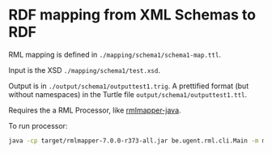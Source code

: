 # RDF mapping from XML Schemas to RDF

RML mapping is defined in `./mapping/schema1/schema1-map.ttl`.

Input is the XSD `./mapping/schema1/test.xsd`.

Output is in `./output/schema1/outputtest1.trig`. A prettified format (but without namespaces) in the Turtle file `output/schema1/outputtest1.ttl`.

Requires the a RML Processor, like [rmlmapper-java](https://github.com/RMLio/rmlmapper-java).

To run processor:

```sh
java -cp target/rmlmapper-7.0.0-r373-all.jar be.ugent.rml.cli.Main -m mapping/schema1/schema1-map.ttl -o output/outputtest1.trig -b "http://localhost/"
```
